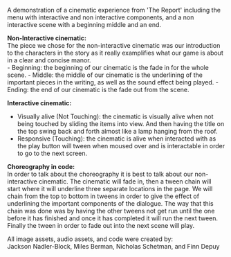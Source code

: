 A demonstration of a cinematic experience from 'The Report' including
the menu with interactive and non interactive components, and a non interactive scene with a beginning middle and an end.

**Non-Interactive cinematic:**  
    The piece we chose for the non-interactive cinematic was our introduction to the characters in the story as it really examplifies what our game is about in a clear and concise manor.  
    - Beginning: the beginning of our cinematic is the fade in for the whole scene.
    - Middle: the middle of our cinematic is the underlining of the important pieces in the writing, as well as the sound effect being played.
    - Ending: the end of our cinematic is the fade out from the scene.

**Interactive cinematic:**  
 - Visually alive (Not Touching):
        the cinematic is visually alive when not being touched by sliding the items into view. And then having the title on the top swing back and forth almost like a lamp hanging from the roof.
 - Responsive (Touching):
        the cinematic is alive when interacted with as the play button will tween when moused over and is interactable in order to go to the next screen.


**Choreography in code:**  
In order to talk about the choreography it is best to talk about our non-interactive cinematic. The cinematic will fade in, then a tween chain will start where it will underline three separate locations in the page. We will chain from the top to bottom in tweens in order to give the effect of underlining the important components of the dialogue. The way that this chain was done was by having the other tweens not get run until the one before it has finished and once it has completed it will run the next tween. Finally the tween in order to fade out into the next scene will play.

  
All image assets, audio assets, and code were created by:  
Jackson Nadler-Block, Miles Berman, Nicholas Schetman, and Finn Depuy
